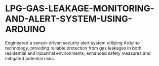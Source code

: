 # LPG-GAS-LEAKAGE-MONITORING-AND-ALERT-SYSTEM-USING-ARDUINO
Engineered a sensor-driven security alert system utilizing Arduino technology, providing reliable protection from gas leakages in both residential and industrial environments; enhanced safety measures and mitigated potential risks.
